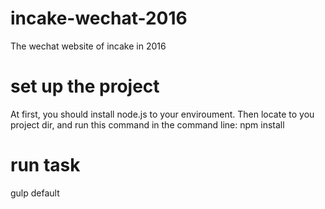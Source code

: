 # incake-wechat-2016
The wechat website of incake in 2016

# set up the project
At first, you should install node.js to your enviroument. Then locate to you project dir, and run this command in the command line:
npm install

# run task
gulp default
